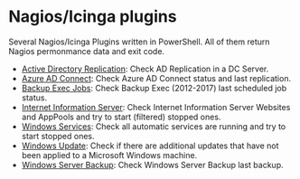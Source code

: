# Nagios/Icinga plugins

Several Nagios/Icinga Plugins written in PowerShell. All of them return Nagios permonmance data and exit code.

* [Active Directory Replication](https://github.com/juangranados/nagios-plugins/blob/master/check_adreplication.ps1): Check AD Replication in a DC Server.
* [Azure AD Connect](https://github.com/juangranados/nagios-plugins/blob/master/check_azureadconnectsync.ps1): Check Azure AD Connect status and last replication.
* [Backup Exec Jobs](https://github.com/juangranados/nagios-plugins/blob/master/check_bejobs.ps1): Check Backup Exec (2012-2017) last scheduled job status.
* [Internet Information Server](https://github.com/juangranados/nagios-plugins/blob/master/check_iis.ps1): Check Internet Information Server Websites and AppPools and try to start (filtered) stopped ones.
* [Windows Services](https://github.com/juangranados/nagios-plugins/blob/master/check_services.ps1): Check all automatic services are running and try to start stopped ones.
* [Windows Update](https://github.com/juangranados/nagios-plugins/blob/master/check_updates.ps1): Check if there are additional updates that have not been applied to a Microsoft Windows machine.
* [Windows Server Backup](https://github.com/juangranados/nagios-plugins/blob/master/check_wsb.ps1): Check Windows Server Backup last backup.
